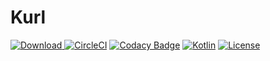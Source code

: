# Kurl
[![Download](https://api.bintray.com/packages/cioccarellia/kurl/kurl/images/download.svg) ](https://bintray.com/cioccarellia/kurl/kurl/_latestVersion)
[![CircleCI](https://circleci.com/gh/AndreaCioccarelli/Kurl.svg?style=svg)](https://app.circleci.com/github/AndreaCioccarelli/Kurl/pipelines)
[![Codacy Badge](https://api.codacy.com/project/badge/Grade/2d207f5ac27b4aed8276803b18c29115)](https://www.codacy.com/manual/cioccarellia/Kurl?utm_source=github.com&amp;utm_medium=referral&amp;utm_content=AndreaCioccarelli/Kurl&amp;utm_campaign=Badge_Grade)
[![Kotlin](https://img.shields.io/badge/Kotlin-1.3.61-orange.svg?style=flat)](http://kotlinlang.org)
[![License](https://img.shields.io/badge/license-Apache%202-4EB1BA.svg?style=flat)](https://www.apache.org/licenses/LICENSE-2.0.html)
